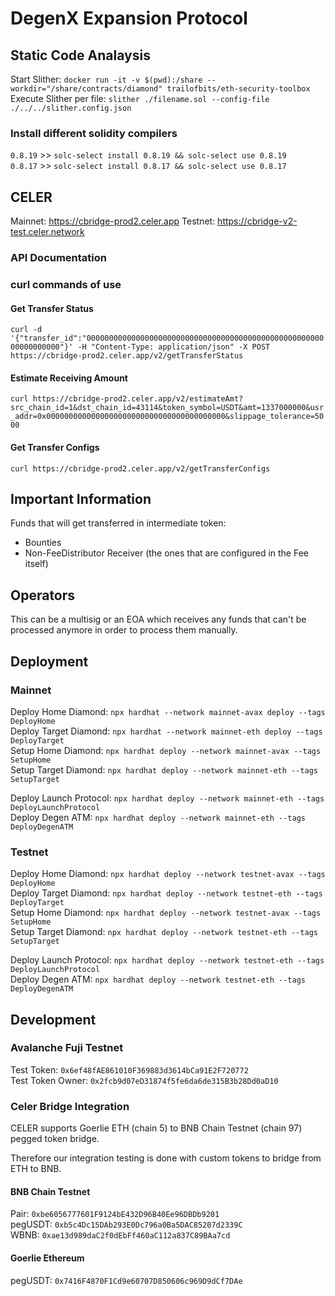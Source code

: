 # DegenX Expansion Protocol

## Static Code Analaysis

Start Slither: `docker run -it -v $(pwd):/share --workdir="/share/contracts/diamond" trailofbits/eth-security-toolbox`  
Execute Slither per file: `slither ./filename.sol --config-file ./../../slither.config.json`

### Install different solidity compilers

`0.8.19` >> `solc-select install 0.8.19 && solc-select use 0.8.19`  
`0.8.17` >> `solc-select install 0.8.17 && solc-select use 0.8.17`

## CELER

Mainnet: https://cbridge-prod2.celer.app
Testnet: https://cbridge-v2-test.celer.network

### API Documentation

### curl commands of use

#### Get Transfer Status

`curl -d '{"transfer_id":"0000000000000000000000000000000000000000000000000000000000000000"}' -H "Content-Type: application/json" -X POST https://cbridge-prod2.celer.app/v2/getTransferStatus`

#### Estimate Receiving Amount

`curl https://cbridge-prod2.celer.app/v2/estimateAmt?src_chain_id=1&dst_chain_id=43114&token_symbol=USDT&amt=1337000000&usr_addr=0x0000000000000000000000000000000000000000&slippage_tolerance=5000`

#### Get Transfer Configs

`curl https://cbridge-prod2.celer.app/v2/getTransferConfigs`

## Important Information

Funds that will get transferred in intermediate token:

- Bounties
- Non-FeeDistributor Receiver (the ones that are configured in the Fee itself)

## Operators

This can be a multisig or an EOA which receives any funds that can't be processed anymore in order to process them manually.

## Deployment

### Mainnet

Deploy Home Diamond: `npx hardhat --network mainnet-avax deploy --tags DeployHome`  
Deploy Target Diamond: `npx hardhat --network mainnet-eth deploy --tags DeployTarget`  
Setup Home Diamond: `npx hardhat deploy --network mainnet-avax --tags SetupHome`  
Setup Target Diamond: `npx hardhat deploy --network mainnet-eth --tags SetupTarget`

Deploy Launch Protocol: `npx hardhat deploy --network mainnet-eth --tags DeployLaunchProtocol`  
Deploy Degen ATM: `npx hardhat deploy --network mainnet-eth --tags DeployDegenATM`

### Testnet

Deploy Home Diamond: `npx hardhat deploy --network testnet-avax --tags DeployHome`  
Deploy Target Diamond: `npx hardhat deploy --network testnet-eth --tags DeployTarget`  
Setup Home Diamond: `npx hardhat deploy --network testnet-avax --tags SetupHome`  
Setup Target Diamond: `npx hardhat deploy --network testnet-eth --tags SetupTarget`

Deploy Launch Protocol: `npx hardhat deploy --network testnet-eth --tags DeployLaunchProtocol`  
Deploy Degen ATM: `npx hardhat deploy --network testnet-eth --tags DeployDegenATM`

## Development

### Avalanche Fuji Testnet

Test Token: `0x6ef48fAE861010F369883d3614bCa91E2F720772`  
Test Token Owner: `0x2fcb9d07eD31874f5fe6da6de315B3b28Dd0aD10`

### Celer Bridge Integration

CELER supports Goerlie ETH (chain 5) to BNB Chain Testnet (chain 97) pegged token bridge.

Therefore our integration testing is done with custom tokens to bridge from ETH to BNB.

#### BNB Chain Testnet

Pair: `0xbe6056777601F9124bE432D96B40Ee96DBDb9201`  
pegUSDT: `0xb5c4Dc15DAb293E0Dc796a0Ba5DAC85207d2339C`  
WBNB: `0xae13d989daC2f0dEbFf460aC112a837C89BAa7cd`

#### Goerlie Ethereum

pegUSDT: `0x7416F4870F1Cd9e60707D850606c969D9dCf7DAe`
